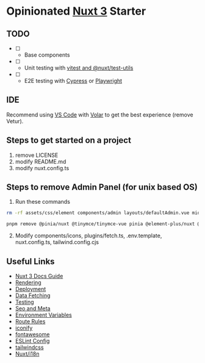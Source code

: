 # Opinionated [Nuxt 3](https://nuxt.com/docs) Starter

## TODO

- [ ] - Base components
- [ ] - Unit testing with [vitest and @nuxt/test-utils](https://nuxt.com/docs/getting-started/testing)
- [ ] - E2E testing with [Cypress](https://cypress.io) or [Playwright](https://playwright.dev)

## IDE

Recommend using [VS Code](https://code.visualstudio.com) with [Volar](https://github.com/johnsoncodehk/volar) to get the best experience (remove Vetur).

## Steps to get started on a project

1. remove LICENSE
2. modify README.md
3. modify nuxt.config.ts

## Steps to remove Admin Panel (for unix based OS)

1. Run these commands

```sh
rm -rf assets/css/element components/admin layouts/defaultAdmin.vue middleware pages/admin stores

pnpm remove @pinia/nuxt @tinymce/tinymce-vue pinia @element-plus/nuxt @iconify-json/ep element-plus
```

2. Modify components/icons, plugins/fetch.ts, .env.template, nuxt.config.ts, tailwind.config.cjs

## Useful Links

- [Nuxt 3 Docs Guide](https://nuxt.com/docs/guide)
- [Rendering](https://nuxt.com/docs/guide/concepts/rendering#coming-in-nuxt-3)
- [Deployment](https://nuxt.com/docs/getting-started/deployment)
- [Data Fetching](https://nuxt.com/docs/getting-started/data-fetching)
- [Testing](https://nuxt.com/docs/getting-started/testing)
- [Seo and Meta](https://nuxt.com/docs/getting-started/seo-meta)
- [Environment Variables](https://nuxt.com/docs/getting-started/configuration#environment-variables-and-private-tokens)
- [Route Rules](https://nuxt.com/docs/guide/concepts/rendering#route-rules)
- [iconify](https://icon-sets.iconify.design)
- [fontawesome](https://icon-sets.iconify.design/fa6-solid)
- [ESLint Config](https://github.com/antfu/eslint-config)
- [tailwindcss](https://tailwindcss.com/docs)
- [Nuxt/i18n](https://v8.i18n.nuxtjs.org)

